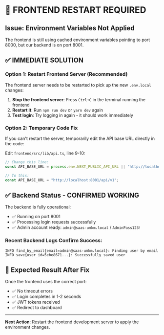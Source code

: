 # 🚨 FRONTEND RESTART REQUIRED

## Issue: Environment Variables Not Applied

The frontend is still using cached environment variables pointing to port 8000, but our backend is on port 8001.

## ✅ **IMMEDIATE SOLUTION**

### **Option 1: Restart Frontend Server (Recommended)**
The frontend server needs to be restarted to pick up the new `.env.local` changes:

1. **Stop the frontend server**: Press `Ctrl+C` in the terminal running the frontend
2. **Restart it**: Run `npm run dev` or `yarn dev` again
3. **Test login**: Try logging in again - it should work immediately

### **Option 2: Temporary Code Fix**
If you can't restart the server, temporarily edit the API base URL directly in the code:

Edit `frontend/src/lib/api.ts`, line 9-10:
```typescript
// Change this line:
const API_BASE_URL = process.env.NEXT_PUBLIC_API_URL || "http://localhost:8000/api/v1";

// To this:
const API_BASE_URL = "http://localhost:8001/api/v1";
```

## ✅ **Backend Status - CONFIRMED WORKING**

The backend is fully operational:
- ✅ Running on port 8001
- ✅ Processing login requests successfully
- ✅ Admin account ready: `admin@saas-umkm.local` / `AdminPass123!`

### Recent Backend Logs Confirm Success:
```
INFO find_by_email{email=admin@saas-umkm.local}: Finding user by email
INFO save{user_id=5ebe8671...}: Successfully saved user
```

## 🎯 **Expected Result After Fix**

Once the frontend uses the correct port:
- ✅ No timeout errors
- ✅ Login completes in 1-2 seconds  
- ✅ JWT tokens received
- ✅ Redirect to dashboard

---
**Next Action**: Restart the frontend development server to apply the environment changes.
